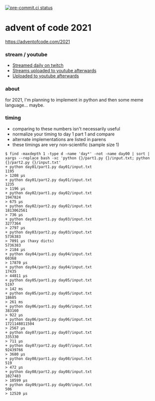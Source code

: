 [![pre-commit.ci status](https://results.pre-commit.ci/badge/github/anthonywritescode/aoc2021/main.svg)](https://results.pre-commit.ci/latest/github/anthonywritescode/aoc2021/main)

advent of code 2021
===================

https://adventofcode.com/2021

### stream / youtube

- [Streamed daily on twitch](https://twitch.tv/anthonywritescode)
- [Streams uploaded to youtube afterwards](https://www.youtube.com/channel/UChPxcypesw8L-iqltstSI4Q)
- [Uploaded to youtube afterwards](https://www.youtube.com/anthonywritescode)

### about

for 2021, I'm planning to implement in python and then some meme language...
maybe.

### timing

- comparing to these numbers isn't necessarily useful
- normalize your timing to day 1 part 1 and compare
- alternate implementations are listed in parens
- these timings are very non-scientific (sample size 1)

```console
$ find -maxdepth 1 -type d -name 'day*' -not -name day00 | sort | xargs --replace bash -xc 'python {}/part1.py {}/input.txt; python {}/part2.py {}/input.txt'
+ python day01/part1.py day01/input.txt
1195
> 1208 μs
+ python day01/part2.py day01/input.txt
1235
> 1196 μs
+ python day02/part1.py day02/input.txt
1947824
> 675 μs
+ python day02/part2.py day02/input.txt
1813062561
> 736 μs
+ python day03/part1.py day03/input.txt
3277364
> 2797 μs
+ python day03/part2.py day03/input.txt
5736383
> 7091 μs (haxy dicts)
5736383
> 2184 μs
+ python day04/part1.py day04/input.txt
60368
> 17870 μs
+ python day04/part2.py day04/input.txt
17435
> 44811 μs
+ python day05/part1.py day05/input.txt
5197
> 142 ms
+ python day05/part2.py day05/input.txt
18605
> 261 ms
+ python day06/part1.py day06/input.txt
383160
> 922 μs
+ python day06/part2.py day06/input.txt
1721148811504
> 2567 μs
+ python day07/part1.py day07/input.txt
335330
> 711 μs
+ python day07/part2.py day07/input.txt
92439766
> 3680 μs
+ python day08/part1.py day08/input.txt
519
> 472 μs
+ python day08/part2.py day08/input.txt
1027483
> 10599 μs
+ python day09/part1.py day09/input.txt
506
> 12520 μs
```
